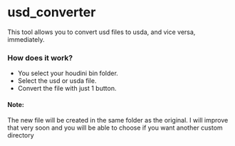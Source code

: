 # usd_converter
This tool allows you to convert usd files to usda, and vice versa, immediately.

### How does it work?
- You select your houdini bin folder.
- Select the usd or usda file.
- Convert the file with just 1 button.

#### Note:
The new file will be created in the same folder as the original.
I will improve that very soon and you will be able to choose if you want another custom directory
